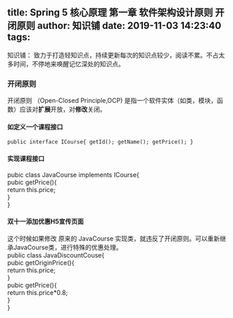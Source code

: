 title: Spring 5 核心原理 第一章 软件架构设计原则  开闭原则
author: 知识铺
date: 2019-11-03 14:23:40
tags:
---
知识铺： 致力于打造轻知识点，持续更新每次的知识点较少，阅读不累。不占太多时间，不停地来唤醒记忆深处的知识点。
### 开闭原则
 开闭原则 （Open-Closed Principle,OCP) 是指一个软件实体（如类，模块，函数）应该对**扩展**开放，对**修改**关闭。   
 #### 如定义一个课程接口   
`public interface ICourse{
getId();
getName();
getPrice();
}`  
 #### 实现课程接口   
pubic class JavaCourse implements ICourse{   
  pubic getPrice(){   
   return this.price;  
  }  
}
#### 双十一添加优惠H5宣传页面
这个时候如果修改 原来的 JavaCourse 实现类，就违反了开闭原则。可以重新继承JavaCourse类，进行特殊的优惠处理。   
public class JavaDiscountCouse{   
  pubic getOriginPrice(){   
   return this.price;  
  }  
 pubic getPrice(){   
   return this.price*0.8;  
  }  
}